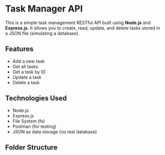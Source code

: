 # Task Manager API

This is a simple task management RESTful API built using **Node.js** and **Express.js**. It allows you to create, read, update, and delete tasks stored in a JSON file (simulating a database).

## Features

- Add a new task
- Get all tasks
- Get a task by ID
- Update a task
- Delete a task

## Technologies Used

- Node.js
- Express.js
- File System (fs)
- Postman (for testing)
- JSON as data storage (no real database)

## Folder Structure

